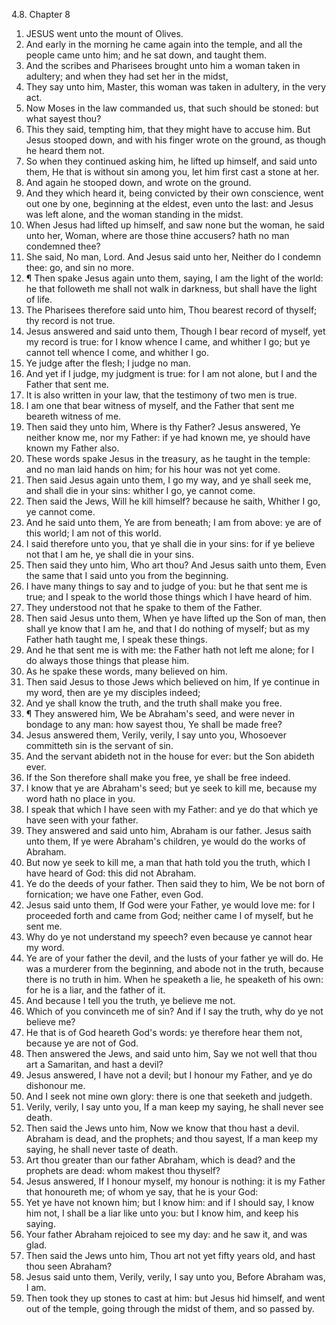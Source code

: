 4.8. Chapter 8
1. JESUS went unto the mount of Olives.
2. And early in the morning he came again into the temple, and all the people came unto him; and he sat down, and taught them.
3. And the scribes and Pharisees brought unto him a woman taken in adultery; and when they had set her in the midst,
4. They say unto him, Master, this woman was taken in adultery, in the very act.
5. Now Moses in the law commanded us, that such should be stoned: but what sayest thou?
6. This they said, tempting him, that they might have to accuse him. But Jesus stooped down, and with his finger wrote on the ground, as though he heard them not.
7. So when they continued asking him, he lifted up himself, and said unto them, He that is without sin among you, let him first cast a stone at her.
8. And again he stooped down, and wrote on the ground.
9. And they which heard it, being convicted by their own conscience, went out one by one, beginning at the eldest, even unto the last: and Jesus was left alone, and the woman standing in the midst.
10. When Jesus had lifted up himself, and saw none but the woman, he said unto her, Woman, where are those thine accusers? hath no man condemned thee?
11. She said, No man, Lord. And Jesus said unto her, Neither do I condemn thee: go, and sin no more.
12. ¶ Then spake Jesus again unto them, saying, I am the light of the world: he that followeth me shall not walk in darkness, but shall have the light of life.
13. The Pharisees therefore said unto him, Thou bearest record of thyself; thy record is not true.
14. Jesus answered and said unto them, Though I bear record of myself, yet my record is true: for I know whence I came, and whither I go; but ye cannot tell whence I come, and whither I go.
15. Ye judge after the flesh; I judge no man.
16. And yet if I judge, my judgment is true: for I am not alone, but I and the Father that sent me.
17. It is also written in your law, that the testimony of two men is true.
18. I am one that bear witness of myself, and the Father that sent me beareth witness of me.
19. Then said they unto him, Where is thy Father? Jesus answered, Ye neither know me, nor my Father: if ye had known me, ye should have known my Father also.
20. These words spake Jesus in the treasury, as he taught in the temple: and no man laid hands on him; for his hour was not yet come.
21. Then said Jesus again unto them, I go my way, and ye shall seek me, and shall die in your sins: whither I go, ye cannot come.
22. Then said the Jews, Will he kill himself? because he saith, Whither I go, ye cannot come.
23. And he said unto them, Ye are from beneath; I am from above: ye are of this world; I am not of this world.
24. I said therefore unto you, that ye shall die in your sins: for if ye believe not that I am he, ye shall die in your sins.
25. Then said they unto him, Who art thou? And Jesus saith unto them, Even the same that I said unto you from the beginning.
26. I have many things to say and to judge of you: but he that sent me is true; and I speak to the world those things which I have heard of him.
27. They understood not that he spake to them of the Father.
28. Then said Jesus unto them, When ye have lifted up the Son of man, then shall ye know that I am he, and that I do nothing of myself; but as my Father hath taught me, I speak these things.
29. And he that sent me is with me: the Father hath not left me alone; for I do always those things that please him.
30. As he spake these words, many believed on him.
31. Then said Jesus to those Jews which believed on him, If ye continue in my word, then are ye my disciples indeed;
32. And ye shall know the truth, and the truth shall make you free.
33. ¶ They answered him, We be Abraham's seed, and were never in bondage to any man: how sayest thou, Ye shall be made free?
34. Jesus answered them, Verily, verily, I say unto you, Whosoever committeth sin is the servant of sin.
35. And the servant abideth not in the house for ever: but the Son abideth ever.
36. If the Son therefore shall make you free, ye shall be free indeed.
37. I know that ye are Abraham's seed; but ye seek to kill me, because my word hath no place in you.
38. I speak that which I have seen with my Father: and ye do that which ye have seen with your father.
39. They answered and said unto him, Abraham is our father. Jesus saith unto them, If ye were Abraham's children, ye would do the works of Abraham.
40. But now ye seek to kill me, a man that hath told you the truth, which I have heard of God: this did not Abraham.
41. Ye do the deeds of your father. Then said they to him, We be not born of fornication; we have one Father, even God.
42. Jesus said unto them, If God were your Father, ye would love me: for I proceeded forth and came from God; neither came I of myself, but he sent me.
43. Why do ye not understand my speech? even because ye cannot hear my word.
44. Ye are of your father the devil, and the lusts of your father ye will do. He was a murderer from the beginning, and abode not in the truth, because there is no truth in him. When he speaketh a lie, he speaketh of his own: for he is a liar, and the father of it.
45. And because I tell you the truth, ye believe me not.
46. Which of you convinceth me of sin? And if I say the truth, why do ye not believe me?
47. He that is of God heareth God's words: ye therefore hear them not, because ye are not of God.
48. Then answered the Jews, and said unto him, Say we not well that thou art a Samaritan, and hast a devil?
49. Jesus answered, I have not a devil; but I honour my Father, and ye do dishonour me.
50. And I seek not mine own glory: there is one that seeketh and judgeth.
51. Verily, verily, I say unto you, If a man keep my saying, he shall never see death.
52. Then said the Jews unto him, Now we know that thou hast a devil. Abraham is dead, and the prophets; and thou sayest, If a man keep my saying, he shall never taste of death.
53. Art thou greater than our father Abraham, which is dead? and the prophets are dead: whom makest thou thyself?
54. Jesus answered, If I honour myself, my honour is nothing: it is my Father that honoureth me; of whom ye say, that he is your God:
55. Yet ye have not known him; but I know him: and if I should say, I know him not, I shall be a liar like unto you: but I know him, and keep his saying.
56. Your father Abraham rejoiced to see my day: and he saw it, and was glad.
57. Then said the Jews unto him, Thou art not yet fifty years old, and hast thou seen Abraham?
58. Jesus said unto them, Verily, verily, I say unto you, Before Abraham was, I am.
59. Then took they up stones to cast at him: but Jesus hid himself, and went out of the temple, going through the midst of them, and so passed by.

